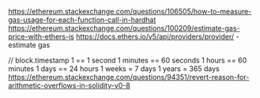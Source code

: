https://ethereum.stackexchange.com/questions/106505/how-to-measure-gas-usage-for-each-function-call-in-hardhat
https://ethereum.stackexchange.com/questions/100209/estimate-gas-price-with-ethers-js
https://docs.ethers.io/v5/api/providers/provider/ - estimate gas


// block.timestamp
1 == 1 second
1 minutes == 60 seconds
1 hours == 60 minutes
1 days == 24 hours
1 weeks = 7 days
1 years = 365 days
https://ethereum.stackexchange.com/questions/94351/revert-reason-for-arithmetic-overflows-in-solidity-v0-8